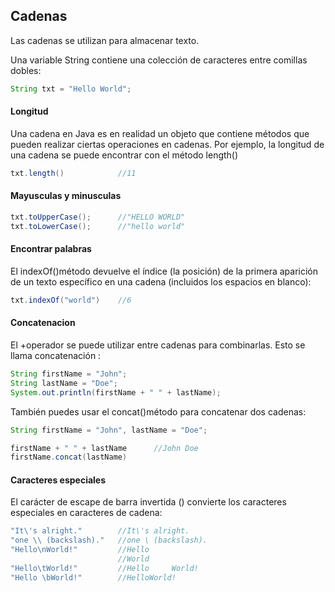 ## Cadenas

Las cadenas se utilizan para almacenar texto.

Una variable String contiene una colección de caracteres entre comillas dobles:

```java
String txt = "Hello World";
```

#### Longitud
Una cadena en Java es en realidad un objeto que contiene métodos que pueden realizar ciertas operaciones en cadenas. Por ejemplo, la longitud de una cadena se puede encontrar con el método length()

```java
txt.length()			//11
```

#### Mayusculas y minusculas
```java
txt.toUpperCase();   	//"HELLO WORLD"
txt.toLowerCase();   	//"hello world"
```

#### Encontrar palabras
El indexOf()método devuelve el índice (la posición) de la primera aparición de un texto específico en una cadena (incluidos los espacios en blanco):
```java
txt.indexOf("world")	//6
```
#### Concatenacion

El +operador se puede utilizar entre cadenas para combinarlas. Esto se llama concatenación :
```java
String firstName = "John";
String lastName = "Doe";
System.out.println(firstName + " " + lastName);
```
También puedes usar el concat()método para concatenar dos cadenas:
```java
String firstName = "John", lastName = "Doe";

firstName + " " + lastName		//John Doe
firstName.concat(lastName)
```
#### Caracteres especiales
El carácter de escape de barra invertida (\) convierte los caracteres especiales en caracteres de cadena:
```java
"It\'s alright."		//It\'s alright.
"one \\ (backslash)."   //one \ (backslash).
"Hello\nWorld!"			//Hello
  						//World
"Hello\tWorld!"			//Hello 	World!
"Hello \bWorld!"		//HelloWorld!
```